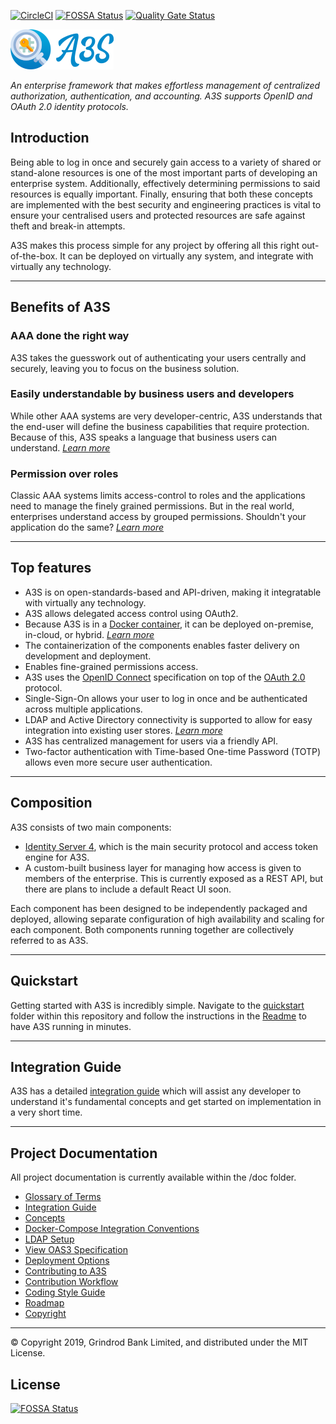 [![CircleCI](https://circleci.com/gh/GrindrodBank/A3S.svg?style=svg)](https://circleci.com/gh/GrindrodBank/A3S)
[![FOSSA Status](https://app.fossa.com/api/projects/git%2Bgithub.com%2FGrindrodBank%2FA3S.svg?type=shield)](https://app.fossa.com/projects/git%2Bgithub.com%2FGrindrodBank%2FA3S?ref=badge_shield)
[![Quality Gate Status](https://sonarcloud.io/api/project_badges/measure?project=A3S&metric=alert_status)](https://sonarcloud.io/dashboard?id=A3S)

![A3S](doc/img/a3s_logo_2.png)

*An enterprise framework that makes effortless management of centralized authorization, authentication, and accounting. A3S supports OpenID and OAuth 2.0 identity protocols.*

## Introduction

Being able to log in once and securely gain access to a variety of shared or stand-alone resources is one of the most important parts of developing an enterprise system. Additionally, effectively determining permissions to said resources is equally important. Finally, ensuring that both these concepts are implemented with the best security and engineering practices is vital to ensure your centralised users and protected resources are safe against theft and break-in attempts.

A3S makes this process simple for any project by offering all this right out-of-the-box. It can be deployed on virtually any system, and integrate with virtually any technology.

---

## Benefits of A3S

### **AAA done the right way**

A3S takes the guesswork out of authenticating your users centrally and securely, leaving you to focus on the business solution.

### **Easily understandable by business users and developers**

While other AAA systems are very developer-centric, A3S understands that the end-user will define the business capabilities that require protection. Because of this, A3S speaks a language that business users can understand. *[Learn more](./doc/permissions-over-roles.md#Introduction)*

### **Permission over roles**

Classic AAA systems limits access-control to roles and the applications need to manage the finely grained permissions. But in the real world, enterprises understand access by grouped permissions. Shouldn't your application do the same? *[Learn more](./doc/permissions-over-roles.md#The-A3S-Approach)*

---

## Top features

* A3S is on open-standards-based and API-driven, making it integratable with virtually any technology.
* A3S allows delegated access control using OAuth2.
* Because A3S is in a [Docker container](https://hub.docker.com/r/grindrodbank/a3s), it can be deployed on-premise, in-cloud, or hybrid. *[Learn more](./doc/deployment-options.md)*
* The containerization of the components enables faster delivery on development and deployment.
* Enables fine-grained permissions access.
* A3S uses the [OpenID Connect](https://openid.net/connect/) specification on top of the [OAuth 2.0](https://oauth.net/2/) protocol.
* Single-Sign-On allows your user to log in once and be authenticated across multiple applications.
* LDAP and Active Directory connectivity is supported to allow for easy integration into existing user stores. *[Learn more](./doc/ldap-setup.md)*
* A3S has centralized management for users via a friendly API.
* Two-factor authentication with Time-based One-time Password (TOTP) allows even more secure user authentication.

---

## Composition

A3S consists of two main components:

* [Identity Server 4](https://identityserver.io), which is the main security protocol and access token engine for A3S. 
* A custom-built business layer for managing how access is given to members of the enterprise. This is currently exposed as a REST API, but there are plans to include a default React UI soon.

Each component has been designed to be independently packaged and deployed, allowing separate configuration of high availability and scaling for each component. Both components running together are collectively referred to as A3S.

---

## Quickstart

Getting started with A3S is incredibly simple. Navigate to the [quickstart](./quickstart) folder within this repository and follow the instructions in the [Readme](./quickstart/README.md) to have A3S running in minutes.

---

## Integration Guide

A3S has a detailed [integration guide](./doc/integration-guide.md) which will assist any developer to understand it's fundamental concepts and get started on implementation in a very short time.

---

## Project Documentation

All project documentation is currently available within the /doc folder.

* [Glossary of Terms](./doc/glossary.md)
* [Integration Guide](./doc/integration-guide.md)
* [Concepts](./doc/concepts.md)
* [Docker-Compose Integration Conventions](./doc/integrate-a3s-docker-compose-convention.md)
* [LDAP Setup](./doc/ldap-setup.md)
* [View OAS3 Specification](./doc/viewing-oas3-spec.md)
* [Deployment Options](./doc/deployment-options.md)
* [Contributing to A3S](./doc/contributing.md)
* [Contribution Workflow](./doc/contribution-workflow.md)
* [Coding Style Guide](./doc/coding-style.md)
* [Roadmap](./doc/roadmap.md)
* [Copyright](./doc/copyright.md)

---
&copy; Copyright 2019, Grindrod Bank Limited, and distributed under the MIT License.

## License

[![FOSSA Status](https://app.fossa.io/api/projects/git%2Bgithub.com%2FGrindrodBank%2FA3S.svg?type=large)](https://app.fossa.io/projects/git%2Bgithub.com%2FGrindrodBank%2FA3S?ref=badge_large)
